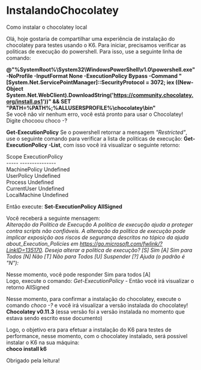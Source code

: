 # InstalandoChocolatey
Como instalar o chocolatey local

Olá, hoje gostaria de compartilhar uma experiência de instalação do chocolatey para testes usando o K6.
Para iniciar, precisamos verificar as politicas de execução do powershell.
Para isso, use a seguinte linha de comando:<br />

**@"%SystemRoot%\System32\WindowsPowerShell\v1.0\powershell.exe" -NoProfile -InputFormat None -ExecutionPolicy Bypass -Command "[System.Net.ServicePointManager]::SecurityProtocol = 3072; iex ((New-Object System.Net.WebClient).DownloadString('https://community.chocolatey.org/install.ps1'))" && SET "PATH=%PATH%;%ALLUSERSPROFILE%\chocolatey\bin"**
<br />
Se você não vir nenhum erro, você está pronto para usar o Chocolatey! Digite chocoou choco -?<br />

**Get-ExecutionPolicy**
Se o powershell retornar a mensagem *"Restricted"*, use o seguinte comando para verificar a lista de politicas de execução:
**Get-ExecutionPolicy -List**, com isso você irá visualizar o seguinte retorno:

 Scope ExecutionPolicy<br />
        ----- ---------------<br />
MachinePolicy       Undefined<br />
   UserPolicy       Undefined<br />
      Process       Undefined<br />
  CurrentUser       Undefined<br />
 LocalMachine       Undefined<br />

Então execute:
**Set-ExecutionPolicy AllSigned**<br />

Você receberá a seguinte mensagem:<br />
*Alteração da Política de Execução
A política de execução ajuda a proteger contra scripts não confiáveis. A alteração da política de execução pode
implicar exposição aos riscos de segurança descritos no tópico da ajuda about_Execution_Policies em
https://go.microsoft.com/fwlink/?LinkID=135170. Deseja alterar a política de execução?
[S] Sim  [A] Sim para Todos  [N] Não  [T] Não para Todos  [U] Suspender  [?] Ajuda (o padrão é "N"):* <br />

Nesse momento, você pode responder Sim para todos [A]<br />
Logo, execute o comando: *Get-ExecutionPolicy* - Então você irá visualizar o retorno AllSigned<br />

Nesse momento, para confirmar a instalação do chocolatey, execute o comando *choco -?* e você irá visualizar a versão instalada do chocolatey!<br />
**Chocolatey v0.11.3** (essa versão foi a versão instalada no momento que estava sendo escrito esse documento)

Logo, o objetivo era para efetuar a instalação do K6 para testes de performance, nesse momento, com o chocolatey instalado, será possivel instalar o K6 na sua máquina:<br />
**choco install k6**<br />

Obrigado pela leitura!

 
